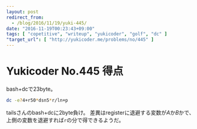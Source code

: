 ```yaml
---
layout: post
redirect_from:
  - /blog/2016/11/19/yuki-445/
date: "2016-11-19T00:23:43+09:00"
tags: [ "copetitive", "writeup", "yukicoder", "golf", "dc" ]
"target_url": [ "http://yukicoder.me/problems/no/445" ]
---
```


# Yukicoder No.445 得点

bash+dcで$23$byte。

``` sh
dc -e?4+r50*dsn5*r/ln+p
```

tailsさんのbash+dcに$2$byte負け。
差異はregisterに退避する変数が$A$か$B$かで、上側の変数を退避すれば`r`の分で得できるようだ。
